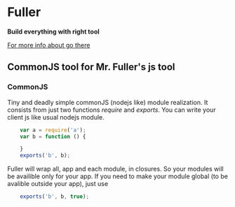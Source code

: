 # Fuller #
**Build everything with right tool**

[For more info about go there](https://github.com/fullerjs/fuller)

## CommonJS tool for Mr. Fuller's js tool ##

### CommonJS ###
Tiny and deadly simple commonJS (nodejs like) module realization. It consists from just two functions _require_ and _exports_. You can write your client js like usual nodejs module.

```js
    var a = require('a');
    var b = function () {

    }
    exports('b', b);
```

Fuller will wrap all, app and each module, in closures. So your modules will be availible only for your app. If you need to make your module global (to be avalible outside your app), just use
```js
    exports('b', b, true);
```
